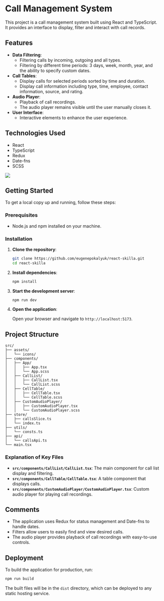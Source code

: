 # Call Management System

This project is a call management system built using React and TypeScript. It provides an interface to display, filter and interact with call records.

## Features

- **Data Filtering**:
  - Filtering calls by incoming, outgoing and all types.
  - Filtering by different time periods: 3 days, week, month, year, and the ability to specify custom dates.
- **Call Tables**:
  - Display calls for selected periods sorted by time and duration.
  - Display call information including type, time, employee, contact information, source, and rating.
- **Audio Player**:
  - Playback of call recordings.
  - The audio player remains visible until the user manually closes it.
- **User Interface**:
  - Interactive elements to enhance the user experience.

## Technologies Used

- React
- TypeScript
- Redux
- Date-fns
- SCSS

<img src="https://skillicons.dev/icons?i=react,ts,redux,sass" />

## Getting Started

To get a local copy up and running, follow these steps:

### Prerequisites

- Node.js and npm installed on your machine.

### Installation

1. **Clone the repository**:

   ```bash
   git clone https://github.com/eugenepokalyuk/react-skilla.git
   cd react-skilla
   ```

2. **Install dependencies**:

   ```bash
   npm install
   ```

3. **Start the development server**:

   ```bash
   npm run dev
   ```

4. **Open the application**:

   Open your browser and navigate to `http://localhost:5173`.

## Project Structure

```
src/
├── assets/
│   └── icons/
├── components/
│   ├── App/
│   │   ├── App.tsx
│   │   └── App.scss
│   ├── CallList/
│   │   ├── CallList.tsx
│   │   └── CallList.scss
│   ├── CellTable/
│   │   ├── CellTable.tsx
│   │   └── CellTable.scss
│   ├── CustomAudioPlayer/
│   │   ├── CustomAudioPlayer.tsx
│   │   └── CustomAudioPlayer.scss
├── store/
│   ├── callsSlice.ts
│   └── index.ts
├── utils/
│   └── consts.ts
├── api/
│   └── callsApi.ts
└── main.tsx
```

### Explanation of Key Files

- **`src/components/CallList/CallList.tsx`**: The main component for call list display and filtering.
- **`src/components/CellTable/CellTable.tsx`**: A table component that displays calls.
- **`src/components/CustomAudioPlayer/CustomAudioPlayer.tsx`**: Custom audio player for playing call recordings.

## Comments

- The application uses Redux for status management and Date-fns to handle dates.
- Filters allow users to easily find and view desired calls.
- The audio player provides playback of call recordings with easy-to-use controls.

## Deployment

To build the application for production, run:

```bash
npm run build
```

The built files will be in the `dist` directory, which can be deployed to any static hosting service.
